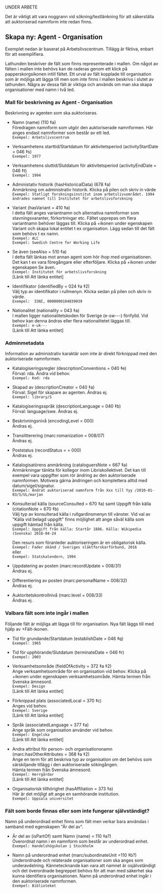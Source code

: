 UNDER ARBETE

Det är viktigt att vara noggrann vid sökning/testlänkning för att säkerställa att auktoriserad namnform inte redan finns.

## Skapa ny: Agent - Organisation

Exemplet nedan är baserat på Arbetslivscentrum. Tillägg är fiktiva, enbart för att exemplifiera.

Lathunden beskriver de fält som finns representerade i mallen. Om något av fälten i mallen inte behövs kan de raderas genom ett klick på papperskorgsikonen intill fältet. Ett urval av fält kopplade till organisation som är möjliga att lägga till men som inte finns i mallen beskrivs i slutet av lathunden. Några av dessa fält är viktiga och används om man ska skapa organisationer med namn i två led.

### Mall för beskrivning av Agent - Organisation

Beskrivning av agenten som ska auktoriseras.

* Namn (name) (110 ‡a)
  <br/>Föredragen namnform som utgör den auktoriserade namnformen. Här anges endast namnformer som består av ett led.
  <br/>```Exempel: Arbetslivscentrum```

* Verksamhetens starttid/Startdatum för aktivitetsperiod (activityStartDate = 046 ‡s)
  <br/>```Exempel: 1977```
    
* Verksamhetens sluttid/Slutdatum för aktivitetsperiod (activityEndDate = 046 ‡t)
  <br/>```Exempel: 1994``` 
   
* Administativ historik (hasHistoricalData) (678 ‡a)
  <br/>Anmärkning om administrativ historik. Klicka på pilen och skriv in värde
  <br/>```Exempel: Statligt forskningsinstitut inom arbetslivsområdet. 1994 ändrades namnet till Institutet för arbetslivsforskning```
  
* Variant (hasVariant = 410 ‡a)
  <br/>I detta fält anges variantnamn och alternativa namnformer som stavningsvaranter, förkortningar etc. Fältet upprepas om flera variantnamn behöver läggas till. Klicka på +ikonen under egenskapen Variant och skapa lokal entitet t ex organisation. Lägg sedan till det fält som behövs t ex namn.
  <br/>```Exempel: ALC```
  <br/>```Exempel: Swedish Centre for Working Life```
  
* Se även (seeAlso = 510 ‡a)
  <br/>I detta fält länkas mot annan agent som hör ihop med organisationen. Det kan t ex vara föregångare eller efterföljare. Klicka på +ikonen under egenskapen Se även.
  <br/>```Exempel: Institutet för arbetslivsforskning```
  <br/>[Länk till Att länka entitet]

* Identifikator (identifiedBy = 024 ‡a ‡2)
  <br/>Välj typ av identifikator i rullmenyn. Klicka sedan på pilen och skriv in värde. 
  <br/>```Exempel:  ISNI, 0000000104839039```
    
* Nationalitet (nationality = 043 ‡a)
  <br/>I mallen ligger nationalitetskoden för Sverige (e-sw---) förifylld. Vid behov kan denna ändras eller flera nationalitetet läggas till.
  <br/>```Exempel: e-uk---```
  <br/>[Länk till Att länka entitet]
  
### Adminmetadata

Information av administrativ karaktär som inte är direkt förknippad med den auktoriserade namnformen.
      
* Katalogiseringsregler (descriptionConventions = 040 ‡e)
 <br/>Förval: rda. Ändra vid behov.
 <br/>```Exempel: Kod: rda```
  
 * Skapad av (descriptionCreator = 040 ‡a)
 <br/>Förval: Sigel för skapare av agenten. Ändras ej.
 <br/>```Exempel: library/S```
  
* Katalogiseringsspråk (descriptionLanguage = 040 ‡b)
 <br/>Förval: language/swe. Ändras ej.
  
* Beskrivningsnivå (encodingLevel = 000)
 <br/>Ändras ej.

* Translitterering (marc:romanization = 008/07)
 <br/>Ändras ej.

* Poststatus (recordStatus = = 000)
  <br/>Ändras ej.

* Katalogisatörens anmärkning (cataloguersNote = 667 ‡a)
  <br/>Anmärkningar tänkta för kollegor inom Libriskollektivet. Det kan till exempel vara uppgifter som rör ändring av den auktoriserade namnformen. Motivera gärna ändringen och komplettera alltid med datum/sigel/signatur.
  <br/>```Exempel: Ändrat auktoriserad namnform från Xxx till Yyy /2010-01-03/S/UL/marjan```

* Konsulterad källa (sourceConsulted = 670 ‡a) samt Uppgift från källa (citationNote = 670 ‡b)
  <br/>Välj typ av konsulterad källa i rullgardinsmenyn till vänster. Vid val av "Källa vid belagd uppgift" finns möjlighet att ange såväl källa som uppgift hämtad från källa.
   <br/>```Exempel: Uppgift från källa: Startår 1886. Källa: Wikipedia (Svenska) 2018-04-24```
  
  Den resurs som föranleder auktoriseringen är en obligatorisk källa.
  <br/>```Exempel: Fader okänd / Sveriges släktforskarförbund, 2016```
  <br/>eller
  <br/>```Exempel: Statskalendern, 1994```
   
* Uppdatering av posten (marc:recordUpdate = 008/31)
  <br/>Ändras ej.
    
* Differentiering av posten (marc:personalName = 008/32)
  <br/>Ändras ej.

* Auktoritetskontrollnivå (marc:level = 008/33)
  <br/>Ändras ej.
  
   
  
### Valbara fält som inte ingår i mallen
Följande fält är möjliga att lägga till för organisation. Nya fält läggs till med hjälp av +Fält-ikonen.

* Tid för grundande/Startdatum (establishDate = 046 ‡q)
  <br/>```Exempel: 1965```

* Tid för upphörande/Slutdatum (terminateDate = 046 ‡r)
  <br/>```Exempel: 2003```
  
* Verksamhetsområde (fieldOfActivity = 372 ‡a ‡2)
  <br/>Ange verksamhetsområde för en organisation vid behov. Klicka på +ikonen under egenskapen verksamhetsområde. Hämta termen från Svenska ämnesord.
  <br/>```Exempel: Design```
   <br/>[Länk till Att länka entitet]

* Förknippad plats (associatedLocal = 370 ‡c)
  <br/>Anges vid behov.
  <br/>```Exempel: Sverige```
   <br/>[Länk till Att länka entitet]
 
* Språk (associatedLanguage = 377 ‡a)
  <br/>Ange språk som organisation använder vid behov.
  <br/>```Exempel: Engelska```
   <br/>[Länk till Att länka entitet]
  
* Andra attribut för person- och organisationsnamn (marc:hasOtherAttributes = 368 ‡a ‡2)
  <br/>Ange en term för att beskriva typ av organisation om det behövs som särskiljande tillägg i den auktoriserade sökingången.
  <br/>Hämta termen från Svenska ämnesord.
  <br/>```Exempel: Herrgårdar```
   <br/>[Länk till Att länka entitet]
  
* Organisatorisk tillhörighet (hasAffiliation = 373 ‡a)
  <br/>Här är det möjligt att ange en samhörande institution.
  <br/>```Exempel: Uppsala universitet``` 
   
    
### Fält som borde finnas eller som inte fungerar självständigt?
Namn på underordnad enhet finns som fält men verkar bara användas i samband med egenskapen "Är del av".

* Är del av (isPartOf) samt Namn (name) = 110 ‡a?)
  <br/>Överordnat namn i en namnform som består av underordnad enhet. 
  <br/>```Exempel: Handelshögskolan i Stockholm```
  
* Namn på underordnad enhet (marc/subordinateUnit =110 ‡b?)
  <br/>Underordnade och relaterade organisationer som ska anges som underavdelning. Kännetecknande kan vara att namnet är osjälvständigt och det överordnade begreppet behövs för att man med säkerhet ska kunna identifiera organisationen. Namn på underordnad enhet ingår i den auktoriserade namnformen.
  <br/>```Exempel: Biblioteket```
  
  
  
